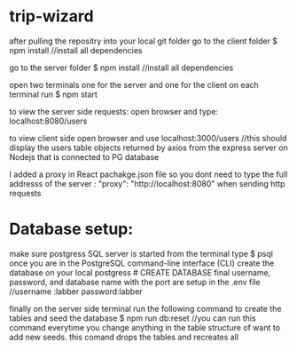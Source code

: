 # trip-wizard
after pulling the repositry into your local git folder
go to the client folder 
    $ npm install     //install all dependencies

go to the server folder
    $ npm install     //install all dependencies

open two terminals one for the server and one for the client 
on each terminal run 
    $ npm start

to view the server side requests:
open browser and type:
    localhost:8080/users

to view client side open browser and use 
    localhost:3000/users   //this should display the users table objects returned by axios from the express server on Nodejs that is connected to PG database

I added a proxy in React pachakge.json file so you dont need to type the full addresss of the server : "proxy": "http://localhost:8080" when sending http requests

# Database setup:
make sure postgress SQL server is started 
from the terminal type
    $ psql
once you are in the PostgreSQL command-line interface (CLI) 
create the database on your local postgress
    # CREATE DATABASE final
username, password, and database name with the port are setup in the .env file //username :labber password:labber

finally on the server side terminal run the following command to create the tables and seed the database
    $ npm run db:reset    //you can run this command everytime you change anything in the table structure of want to add new seeds. this comand drops the tables and recreates all


